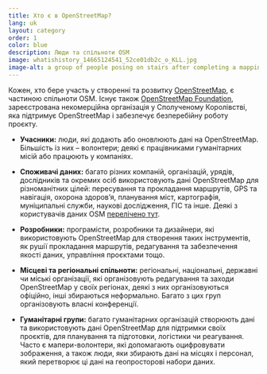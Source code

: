 ```yaml
---
title: Хто є в OpenStreetMap?
lang: uk
layout: category
order: 1
color: blue
description: Люди та спільноти OSM
image: whatishistory_14665124541_52ce01db2c_o_KLL.jpg
image-alt: a group of people posing on stairs after completing a mapping workshop
---
```


Кожен, хто бере участь у створенні та розвитку [OpenStreetMap](https://openstreetmap.org), є частиною спільноти OSM. Існує також [OpenStreetMap Foundation](/about-osm-community/osm-foundation/), зареєстрована некомерційна організація у Сполученому Королівстві, яка підтримує OpenStreetMap і забезпечує безперебійну роботу проєкту.

* **Учасники:** люди, які додають або оновлюють дані на OpenStreetMap. Більшість із них – волонтери; деякі є працівниками гуманітарних місій або працюють у компаніях.

* **Споживачі даних:** багато різних компаній, організацій, урядів, дослідників та окремих осіб використовують дані OpenStreetMap для різноманітних цілей: пересування та прокладання маршрутів, GPS та навігація, охорона здоров’я, планування міст, картографія, муніципальні служби, наукові дослідження, ГІС та інше. Деякі з користувачів даних OSM 
[перелічено тут](/about-osm-community/consumers/).

* **Розробники:** програмісти, розробники та дизайнери, які використовують OpenStreetMap для створення таких інструментів, як рушії прокладання маршрутів, редагування та забезпечення якості даних, управління проєктами тощо.

* **Місцеві та регіональні спільноти:** регіональні, національні, державні чи міські організації, які організовують редагування та заходи OpenStreetMap у своїх регіонах, деякі з них організовуються офіційно, інші збираються неформально. Багато з цих груп організовують власні конференції.

* **Гуманітарні групи:** багато гуманітарних організацій створюють дані та використовують дані OpenStreetMap для підтримки своїх проєктів, для планування та підготовки, логістики чи реагування. Часто є мапери-волонтери, які допомагають оцифровувати зображення, а також люди, яки збирають дані на місцях і персонал, який перетворює ці дані на геопросторові набори даних.

